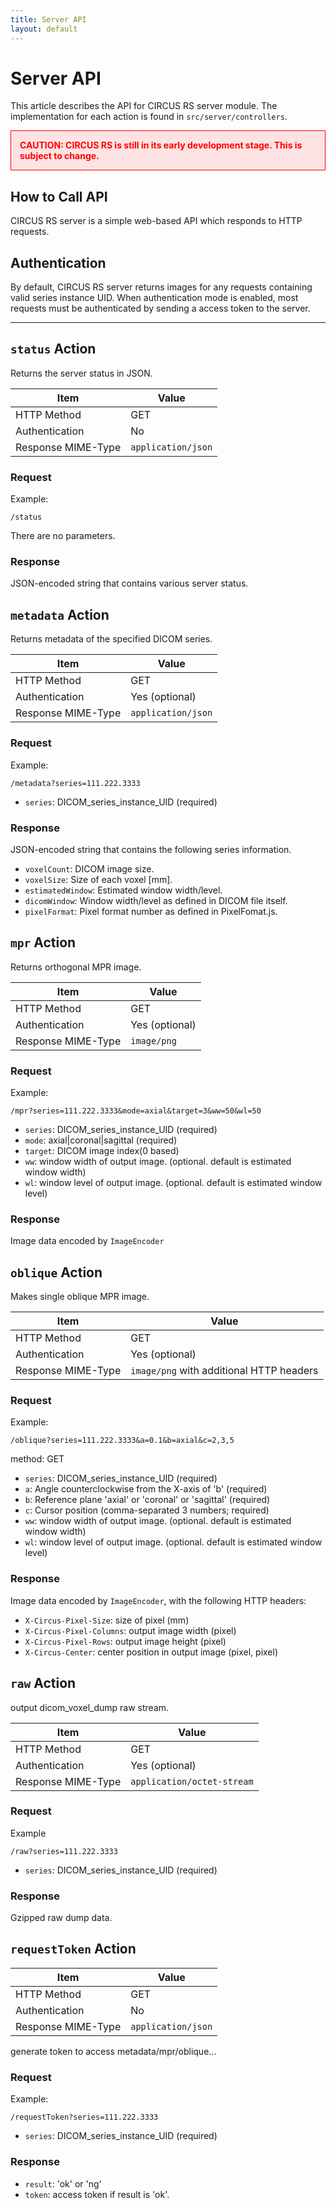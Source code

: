 ```yaml
---
title: Server API
layout: default
---
```


# Server API

This article describes the API for CIRCUS RS server module. The implementation for each action is found in `src/server/controllers`.

<style>
.caution { color: red; background-color: rgba(255, 0, 0, 0.1); border: 1px solid red; padding: 1em; font-weight: bold; }
</style>

<div class="caution">
CAUTION: CIRCUS RS is still in its early development stage. This is subject to change.
</div>

## How to Call API

CIRCUS RS server is a simple web-based API which responds to HTTP requests.

## Authentication

By default, CIRCUS RS server returns images for any requests containing valid series instance UID. When authentication mode is enabled, most requests must be authenticated by sending a access token to the server.

--------------------------------

## `status` Action

Returns the server status in JSON.

| Item | Value |
|-|-|
| HTTP Method | GET |
| Authentication | No |
| Response MIME-Type | `application/json` |

### Request

Example:

```
/status
```
There are no parameters.

### Response

JSON-encoded string that contains various server status.

## `metadata` Action

Returns metadata of the specified DICOM series.

| Item | Value |
|-|-|
| HTTP Method | GET |
| Authentication | Yes (optional) |
| Response MIME-Type | `application/json` |

### Request

Example:

```
/metadata?series=111.222.3333
```

- `series`: DICOM_series_instance_UID (required)

### Response

JSON-encoded string that contains the following series information.

- `voxelCount`: DICOM image size.
- `voxelSize`: Size of each voxel [mm].
- `estimatedWindow`: Estimated window width/level.
- `dicomWindow`: Window width/level as defined in DICOM file itself.
- `pixelFormat`: Pixel format number as defined in PixelFomat.js.

## `mpr` Action

Returns orthogonal MPR image.

| Item | Value |
|-|-|
| HTTP Method | GET |
| Authentication | Yes (optional) |
| Response MIME-Type | `image/png` |

### Request

Example:

```
/mpr?series=111.222.3333&mode=axial&target=3&ww=50&wl=50
```

- `series`: DICOM_series_instance_UID (required)
- `mode`: axial|coronal|sagittal (required)
- `target`: DICOM image index(0 based)
- `ww`: window width of output image. (optional. default is estimated window width)
- `wl`: window level of output image. (optional. default is estimated window level)

### Response

Image data encoded by `ImageEncoder`


## `oblique` Action

Makes single oblique MPR image.

| Item | Value |
|-|-|
| HTTP Method | GET |
| Authentication | Yes (optional) |
| Response MIME-Type | `image/png` with additional HTTP headers |

### Request

Example:

```
/oblique?series=111.222.3333&a=0.1&b=axial&c=2,3,5
```

method: GET

- `series`: DICOM_series_instance_UID (required)
- `a`: Angle counterclockwise from the X-axis of 'b' (required)
- `b`: Reference plane 'axial' or 'coronal' or 'sagittal' (required)
- `c`: Cursor position (comma-separated 3 numbers; required)
- `ww`: window width of output image. (optional. default is estimated window width)
- `wl`: window level of output image. (optional. default is estimated window level)

### Response

Image data encoded by `ImageEncoder`, with the following HTTP headers:

- `X-Circus-Pixel-Size`: size of pixel (mm)
- `X-Circus-Pixel-Columns`: output image width (pixel)
- `X-Circus-Pixel-Rows`: output image height (pixel)
- `X-Circus-Center`: center position in output image (pixel, pixel)



## `raw` Action


output dicom_voxel_dump raw stream.

| Item | Value |
|-|-|
| HTTP Method | GET |
| Authentication | Yes (optional) |
| Response MIME-Type | `application/octet-stream` |


### Request

Example

```
/raw?series=111.222.3333
```

- `series`: DICOM_series_instance_UID (required)

### Response

Gzipped raw dump data.



## `requestToken` Action


| Item | Value |
|-|-|
| HTTP Method | GET |
| Authentication | No |
| Response MIME-Type | `application/json` |


generate token to access metadata/mpr/oblique...

### Request

Example:

```
/requestToken?series=111.222.3333
```

- `series`: DICOM_series_instance_UID (required)

### Response

- `result`: 'ok' or 'ng'
- `token`: access token if result is 'ok'.
